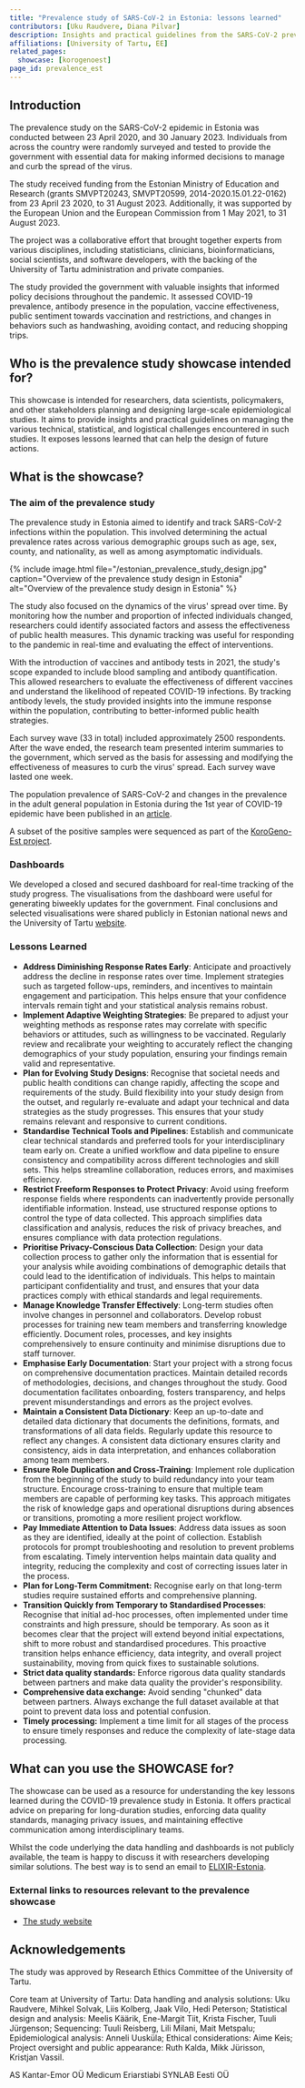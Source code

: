 ```yaml
---
title: "Prevalence study of SARS-CoV-2 in Estonia: lessons learned"
contributors: [Uku Raudvere, Diana Pilvar]
description: Insights and practical guidelines from the SARS-CoV-2 prevalence study in Estonia (2020-2023).
affiliations: [University of Tartu, EE]
related_pages:
  showcase: [korogenoest]
page_id: prevalence_est
---
```


## Introduction

The prevalence study on the SARS-CoV-2 epidemic in Estonia was conducted between 23 April 2020, and 30 January 2023. Individuals from across the country were randomly surveyed and tested to provide the government with essential data for making informed decisions to manage and curb the spread of the virus. 

The study received funding from the Estonian Ministry of Education and Research (grants SMVPT20243, SMVPT20599, 2014-2020.15.01.22-0162) from 23 April 23 2020, to 31 August 2023. Additionally, it was supported by the European Union and the European Commission from 1 May 2021, to 31 August 2023.

The project was a collaborative effort that brought together experts from various disciplines, including statisticians, clinicians, bioinformaticians, social scientists, and software developers, with the backing of the University of Tartu administration and private companies.

The study provided the government with valuable insights that informed policy decisions throughout the pandemic. It assessed COVID-19 prevalence, antibody presence in the population, vaccine effectiveness, public sentiment towards vaccination and restrictions, and changes in behaviors such as handwashing, avoiding contact, and reducing shopping trips.


## Who is the prevalence study showcase intended for?

This showcase is intended for researchers, data scientists, policymakers, and other stakeholders planning and designing large-scale epidemiological studies. It aims to provide insights and practical guidelines on managing the various technical, statistical, and logistical challenges encountered in such studies. It exposes lessons learned that can help the design of future actions.


## What is the showcase?

### The aim of the prevalence study

The prevalence study in Estonia aimed to identify and track SARS-CoV-2 infections within the population. This involved determining the actual prevalence rates across various demographic groups such as age, sex, county, and nationality, as well as among asymptomatic individuals.

{% include image.html file="/estonian_prevalence_study_design.jpg" caption="Overview of the prevalence study design in Estonia" alt="Overview of the prevalence study design in Estonia" %}

The study also focused on the dynamics of the virus' spread over time. By monitoring how the number and proportion of infected individuals changed, researchers could identify associated factors and assess the effectiveness of public health measures. This dynamic tracking was useful for responding to the pandemic in real-time and evaluating the effect of interventions.

With the introduction of vaccines and antibody tests in 2021, the study's scope expanded to include blood sampling and antibody quantification. This allowed researchers to evaluate the effectiveness of different vaccines and understand the likelihood of repeated COVID-19 infections. By tracking antibody levels, the study provided insights into the immune response within the population, contributing to better-informed public health strategies.

Each survey wave (33 in total) included approximately 2500 respondents. After the wave ended, the research team presented interim summaries to the government, which served as the basis for assessing and modifying the effectiveness of measures to curb the virus' spread. Each survey wave lasted one week. 

The population prevalence of SARS-CoV-2 and changes in the prevalence in the adult general population in Estonia during the 1st year of COVID-19 epidemic have been published in an [article](https://doi.org/10.1016/j.puhe.2022.02.004).

A subset of the positive samples were sequenced as part of the [KoroGeno-Est project](/showcase/korogenoest.html).


### Dashboards

We developed a closed and secured dashboard for real-time tracking of the study progress. The visualisations from the dashboard were useful for generating biweekly updates for the government.
Final conclusions and selected visualisations were shared publicly in Estonian national news and the University of Tartu [website](https://ut.ee/en/content/study-prevalence-coronavirus-estonia).


### Lessons Learned


- **Address Diminishing Response Rates Early**: Anticipate and proactively address the decline in response rates over time. Implement strategies such as targeted follow-ups, reminders, and incentives to maintain engagement and participation. This helps ensure that your confidence intervals remain tight and your statistical analysis remains robust.
- **Implement Adaptive Weighting Strategies**: Be prepared to adjust your weighting methods as response rates may correlate with specific behaviors or attitudes, such as willingness to be vaccinated. Regularly review and recalibrate your weighting to accurately reflect the changing demographics of your study population, ensuring your findings remain valid and representative.
- **Plan for Evolving Study Designs**: Recognise that societal needs and public health conditions can change rapidly, affecting the scope and requirements of the study. Build flexibility into your study design from the outset, and regularly re-evaluate and adapt your technical and data strategies as the study progresses. This ensures that your study remains relevant and responsive to current conditions.
- **Standardise Technical Tools and Pipelines**: Establish and communicate clear technical standards and preferred tools for your interdisciplinary team early on. Create a unified workflow and data pipeline to ensure consistency and compatibility across different technologies and skill sets. This helps streamline collaboration, reduces errors, and maximises efficiency.
- **Restrict Freeform Responses to Protect Privacy**: Avoid using freeform response fields where respondents can inadvertently provide personally identifiable information. Instead, use structured response options to control the type of data collected. This approach simplifies data classification and analysis, reduces the risk of privacy breaches, and ensures compliance with data protection regulations.
- **Prioritise Privacy-Conscious Data Collection**: Design your data collection process to gather only the information that is essential for your analysis while avoiding combinations of demographic details that could lead to the identification of individuals. This helps to maintain participant confidentiality and trust, and ensures that your data practices comply with ethical standards and legal requirements.
- **Manage Knowledge Transfer Effectively**: Long-term studies often involve changes in personnel and collaborators. Develop robust processes for training new team members and transferring knowledge efficiently. Document roles, processes, and key insights comprehensively to ensure continuity and minimise disruptions due to staff turnover.
- **Emphasise Early Documentation**: Start your project with a strong focus on comprehensive documentation practices. Maintain detailed records of methodologies, decisions, and changes throughout the study. Good documentation facilitates onboarding, fosters transparency, and helps prevent misunderstandings and errors as the project evolves.
- **Maintain a Consistent Data Dictionary**: Keep an up-to-date and detailed data dictionary that documents the definitions, formats, and transformations of all data fields. Regularly update this resource to reflect any changes. A consistent data dictionary ensures clarity and consistency, aids in data interpretation, and enhances collaboration among team members.
- **Ensure Role Duplication and Cross-Training**: Implement role duplication from the beginning of the study to build redundancy into your team structure. Encourage cross-training to ensure that multiple team members are capable of performing key tasks. This approach mitigates the risk of knowledge gaps and operational disruptions during absences or transitions, promoting a more resilient project workflow.
- **Pay Immediate Attention to Data Issues**: Address data issues as soon as they are identified, ideally at the point of collection. Establish protocols for prompt troubleshooting and resolution to prevent problems from escalating. Timely intervention helps maintain data quality and integrity, reducing the complexity and cost of correcting issues later in the process.
- **Plan for Long-Term Commitment:** Recognise early on that long-term studies require sustained efforts and comprehensive planning.
- **Transition Quickly from Temporary to Standardised Processes**: Recognise that initial ad-hoc processes, often implemented under time constraints and high pressure, should be temporary. As soon as it becomes clear that the project will extend beyond initial expectations, shift to more robust and standardised procedures. This proactive transition helps enhance efficiency, data integrity, and overall project sustainability, moving from quick fixes to sustainable solutions.
- **Strict data quality standards:** Enforce rigorous data quality standards between partners and make data quality the provider's responsibility.
- **Comprehensive data exchange:** Avoid sending "chunked" data between partners. Always exchange the full dataset available at that point to prevent data loss and potential confusion.
- **Timely processing:** Implement a time limit for all stages of the process to ensure timely responses and reduce the complexity of late-stage data processing.


## What can you use the SHOWCASE for?

The showcase can be used as a resource for understanding the key lessons learned during the COVID-19 prevalence study in Estonia. It offers practical advice on preparing for long-duration studies, enforcing data quality standards, managing privacy issues, and maintaining effective communication among interdisciplinary teams. 

Whilst the code underlying the data handling and dashboards is not publicly available, the team is happy to discuss it with researchers developing similar solutions. The best way is to send an email to [ELIXIR-Estonia](elixir@ut.ee).

### External links to resources relevant to the prevalence showcase

- [The study website](https://ut.ee/en/content/study-prevalence-coronavirus-estonia)


## Acknowledgements

The study was approved by Research Ethics Committee of the University of Tartu.

Core team at University of Tartu: Data handling and analysis solutions: Uku Raudvere, Mihkel Solvak, Liis Kolberg, Jaak Vilo, Hedi Peterson; Statistical design and analysis: Meelis Käärik, Ene-Margit Tiit, Krista Fischer, Tuuli Jürgenson; Sequencing: Tuuli Reisberg, Lili Milani, Mait Metspalu; Epidemiological analysis: Anneli Uusküla; Ethical considerations: Aime Keis; Project oversight and public appearance: Ruth Kalda, Mikk Jürisson, Kristjan Vassil.

AS Kantar-Emor 
OÜ Medicum Eriarstiabi 
SYNLAB Eesti OÜ


